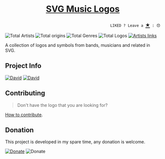 <h1 style="text-align: center;border: none;"><a href="http://tiagoporto.github.io/svg-music-logos">SVG Music Logos</a></h1>

<p align="right">
  <code>LIKED ? Leave a <a href="https://github.com/tiagoporto/svg-music-logos" style="font-size: 24px">★</a> : 😞</code>
</p>

![Total Artists](https://img.shields.io/badge/artists-174-blue.svg?style=flat-square)
![Total origins](https://img.shields.io/badge/origins-20-blue.svg?style=flat-square)
![Total Genres](https://img.shields.io/badge/genres-51-blue.svg?style=flat-square)
![Total Logos](https://img.shields.io/badge/logos-316-blue.svg?style=flat-square)
[![Artists links](https://img.shields.io/travis/tiagoporto/svg-music-logos.svg?style=flat-square&label=links)](https://travis-ci.org/tiagoporto/svg-music-logos)

A collection of logos and symbols from bands, musicians and related in SVG.

## Project Info
[![David](https://img.shields.io/david/tiagoporto/svg-music-logos.svg?style=flat-square)](https://david-dm.org/tiagoporto/svg-music-logos)
[![David](https://img.shields.io/david/dev/tiagoporto/svg-music-logos.svg?style=flat-square)](https://david-dm.org/tiagoporto/svg-music-logos?type=dev)

## Contributing

> Don't have the logo that you are looking for?

[How to contribute](https://github.com/tiagoporto/svg-music-logos/blob/master/CONTRIBUTING.md).

## Donation

This project is developed in my spare time, any donation is welcome.

[![Donate](https://img.shields.io/badge/donate-PayPal-blue.svg)](https://www.paypal.com/cgi-bin/webscr?cmd=_donations&business=YTDUQ8RZ2G4Q8&lc=BR&item_name=tiagoporto&item_number=geradorcpf&currency_code=BRL&bn=PP%2dDonationsBF%3abtn_donateCC_LG%2egif%3aNonHosted)
![Donate](https://img.shields.io/badge/bitcoin-14iqQcwYPLBceRURHuFosGTDXxMmt3cLDp-yellow.svg?logo=bitcoin)
